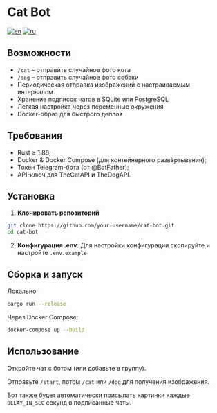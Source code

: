 # Cat Bot
[![en](https://img.shields.io/badge/lang-en-red.svg)](./README.md)
[![ru](https://img.shields.io/badge/lang-ru-green.svg)](./README.ru.md)

## Возможности

- `/cat` – отправить случайное фото кота  
- `/dog` – отправить случайное фото собаки  
- Периодическая отправка изображений с настраиваемым интервалом  
- Хранение подписок чатов в SQLite или PostgreSQL  
- Легкая настройка через переменные окружения  
- Docker-образ для быстрого деплоя  

## Требования

- Rust ≥ 1.86;  
- Docker & Docker Compose (для контейнерного развёртывания);  
- Токен Telegram-бота (от @BotFather);  
- API-ключ для TheCatAPI и TheDogAPI.

## Установка

1. **Клонировать репозиторий**  
```sh
git clone https://github.com/your-username/cat-bot.git
cd cat-bot
```

2. **Конфигурация .env**:
Для настройки конфигурации скопируйте и настройте `.env.example`

## Сборка и запуск
Локально:
```sh
cargo run --release
```

Через Docker Compose:
```sh
docker-compose up --build
```

## Использование
Откройте чат с ботом (или добавьте в группу).

Отправьте `/start`, потом `/cat` или `/dog` для получения изображения.

Бот также будет автоматически присылать картинки каждые `DELAY_IN_SEC` секунд в подписанные чаты.